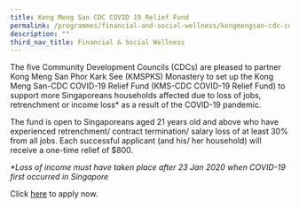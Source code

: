 ```yaml
---
title: Kong Meng San CDC COVID 19 Relief Fund
permalink: /programmes/financial-and-social-wellness/kongmengsan-cdc-covid19-relieffund/
description: ""
third_nav_title: Financial & Social Wellness
---
```

The five Community Development Councils (CDCs) are pleased to partner Kong Meng San Phor Kark See (KMSPKS) Monastery to set up the Kong Meng San-CDC COVID-19 Relief Fund (KMS-CDC COVID-19 Relief Fund) to support more Singaporeans households affected due to loss of jobs, retrenchment or income loss\* as a result of the COVID-19 pandemic.   
  
The fund is open to Singaporeans aged 21 years old and above who have experienced retrenchment/ contract termination/ salary loss of at least 30% from all jobs. Each successful applicant (and his/ her household) will receive a one-time relief of $800.       
  
_\*Loss of income must have taken place after 23 Jan 2020 when COVID-19 first occurred in Singapore_  
  
Click [here](https://form.gov.sg/624697dd822d1800144feb52) to apply now.